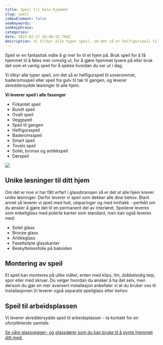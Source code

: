 ```yaml
---
title: Speil til hele hjemmet
slug: speil
isNavElement: false
seoKeywords: 
seoKeyphrase: 
categories: 
date: 2023-02-27 16:48:15.794Z
description: Vi tilbyr alle typer speil, om det så er helfigurspeil til soverommet, baderomsspeil eller speil fra gulv til tak til gangen, og leverer skreddersydde løsninger til alle hjem. 
---
```


Speil er en fantastisk måte å gi mer liv til et hjem på. Bruk speil for å få hjemmet til å føles mer romslig ut, for å gjøre hjemmet lysere på eller bruk det som et vanlig speil for å sjekke hvordan du ser ut i dag. 

Vi tilbyr alle typer speil, om det så er helfigurspeil til soverommet, baderomsspeil eller speil fra gulv til tak til gangen, og leverer skreddersydde løsninger til alle hjem. 

**Vi leverer speil i alle fasonger**

* Firkantet speil
* Rundt speil
* Ovalt speil
* Veggspeil
* Speil til gangen
* Helfigursspeil
* Baderomsspeil
* Smart speil
* Toveis speil
* Sotet, bronse og antikkspeil
* Dørspeil



![](https://cdn.sanity.io/images/csbn9wp4/transformed-data/74cc70de0c22e8c77052d46c4dcc00cc204df5aa-1440x900.jpg)

## Unike løsninger til ditt hjem

Om det er noe vi har fått erfart i glassbransjen så er det at alle hjem krever unike løsninger. Derfor leverer vi speil som dekker alle dine behov. Blant annet så leverer vi speil med hull, utsparinger og med innhakk - perfekt om du ønsker å gjøre det til en permanent del av interiøret. Speilene leveres som enkeltglass med polerte kanter som standard, men kan også leveres med:

* Sotet glass
* Bronze glass
* Antikkglass
* Fasettslipte glasskanter
* Beskyttelsesfolie på baksiden

## Montering av speil

Et speil kan monteres på ulike måter, enten med klips, lim, dobbelsidig teip, spor eller med skruer. Du velger hvordan du ønsker å ha det selv, men dersom du gjør en mer avansert installasjon anbefaler vi at du bruker oss til installasjonen.Vi leverer også separate speilglass etter behov.

## Speil til arbeidsplassen

Vi leverer skreddersydde speil til arbeidsplasser - ta kontakt for en uforpliktende samtale.



[Se våre glassvegger- og glassdører som du kan bruke til å pynte hjemmet ditt med.](/smijernsdor)
